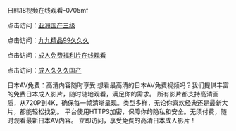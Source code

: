 日韩18视频在线观看-0705mf

点击访问：<a href="https://cfad.pages.dev/">亚洲国产三级</a>

点击访问：<a href="https://gfd-5xg.pages.dev/">九九精品99久久久</a>

点击访问：<a href="https://fdhf-454.pages.dev/">成人免费福利片在线观看</a>

点击访问：<a href="https://bered.pages.dev/">成人久久久国产</a>

日本AV免费：高清内容随时享受
想看最高清的日本AV免费视频吗？我们提供丰富的免费日本成人影片，随时随地观看，满足你的需求。
所有影片都支持高清画质，从720P到4K，确保每一帧清晰呈现。类型多样，无论你喜欢经典还是最新大片，都能轻松找到。
平台使用HTTPS加密，保障你的隐私和安全。无须付费，随时观看最新日本AV内容。
立即访问，享受免费的高清日本成人影片！

<span style="display:none;">[Canonical link](）</span>



